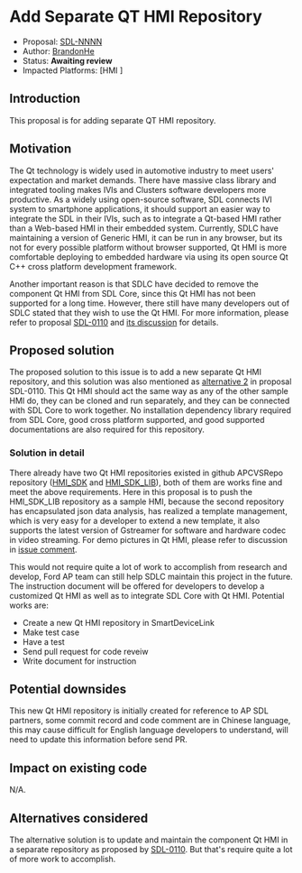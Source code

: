 # Add Separate QT HMI Repository

* Proposal: [SDL-NNNN](NNNN-Add-Separate-QT-HMI-Repository.md)
* Author: [BrandonHe](https://github.com/BrandonHe)
* Status: **Awaiting review**
* Impacted Platforms: [HMI ]

## Introduction

This proposal is for adding separate QT HMI repository.

## Motivation

The Qt technology is widely used in automotive industry to meet users' expectation and market demands. There have massive class library and integrated tooling makes IVIs and Clusters software developers more productive. As a widely using open-source software, SDL connects IVI system to smartphone applications, it should support an easier way to integrate the SDL in their IVIs, such as to integrate a Qt-based HMI rather than a Web-based HMI in their embedded system. Currently, SDLC have maintaining a version of Generic HMI, it can be run in any browser, but its not for every possible platform without browser supported, Qt HMI is more comfortable deploying to embedded hardware via using its open source Qt C++ cross platform development framework.

Another important reason is that SDLC have decided to remove the component Qt HMI from SDL Core, since this Qt HMI has not been supported for a long time. However, there still have many developers out of SDLC stated that they wish to use the Qt HMI. For more information, please refer to proposal [SDL-0110](https://github.com/smartdevicelink/sdl_evolution/blob/master/proposals/0110-remove-qt-hmi-from-sdl-core.md) and [its discussion](https://github.com/smartdevicelink/sdl_evolution/issues/335) for details. 

## Proposed solution

The proposed solution to this issue is to add a new separate Qt HMI repository, and this solution was also mentioned as [alternative 2](https://github.com/smartdevicelink/sdl_evolution/blob/master/proposals/0110-remove-qt-hmi-from-sdl-core.md#alternatives-considered) in proposal SDL-0110. This Qt HMI should act the same way as any of the other sample HMI do, they can be cloned and run separately, and they can be connected with SDL Core to work together. No installation dependency library required from SDL Core, good cross platform supported, and good supported documentations are also required for this repository.

### Solution in detail

There already have two Qt HMI repositories existed in github APCVSRepo repository ([HMI_SDK](https://github.com/APCVSRepo/HMI_SDK) and [HMI_SDK_LIB](https://github.com/APCVSRepo/HMI_SDK_LIB)), both of them are works fine and meet the above requirements. Here in this proposal is to push the HMI_SDK_LIB repository as a sample HMI, because the second repository has encapsulated json data analysis, has realized a template management, which is very easy for a developer to extend a new template, it also supports the latest version of Gstreamer for software and hardware codec in video streaming. For demo pictures in Qt HMI, please refer to discussion in [issue comment](https://github.com/smartdevicelink/sdl_evolution/issues/335#issuecomment-343079628).

This would not require quite a lot of work to accomplish from research and develop, Ford AP team can still help SDLC maintain this project in the future. The instruction document will be offered for developers to develop a customized Qt HMI as well as to integrate SDL Core with Qt HMI. Potential works are:

- Create a new Qt HMI repository in SmartDeviceLink
- Make test case
- Have a test 
- Send pull request for code reveiw
- Write document for instruction

## Potential downsides

This new Qt HMI repository is initially created for reference to AP SDL partners, some commit record and code comment are in Chinese language, this may cause difficult for English language developers to understand, will need to update this information before send PR.

## Impact on existing code

N/A.

## Alternatives considered

The alternative solution is to update and maintain the component Qt HMI in a separate repository as proposed by [SDL-0110](https://github.com/smartdevicelink/sdl_evolution/blob/master/proposals/0110-remove-qt-hmi-from-sdl-core.md#alternatives-considered). But that's require quite a lot of more work to accomplish.